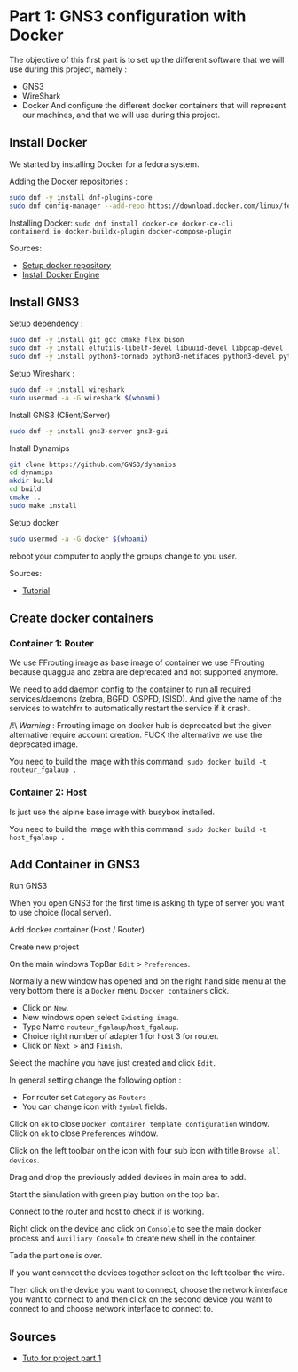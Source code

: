 # Part 1: GNS3 configuration with Docker

The objective of this first part is to set up the different software that we will use during this project, namely : 
- GNS3
- WireShark
- Docker
And configure the different docker containers that will represent our machines, and that we will use during this project.

## Install Docker

We started by installing Docker for a fedora system.

Adding the Docker repositories :
```bash
sudo dnf -y install dnf-plugins-core
sudo dnf config-manager --add-repo https://download.docker.com/linux/fedora/docker-ce.repo
```

Installing Docker:
`sudo dnf install docker-ce docker-ce-cli containerd.io docker-buildx-plugin docker-compose-plugin`

Sources:
 - [Setup docker repository](https://docs.docker.com/engine/install/fedora/#set-up-the-repository)
 - [Install Docker Engine](https://docs.docker.com/engine/install/fedora/#install-docker-engine)

## Install GNS3

Setup dependency :
```bash
sudo dnf -y install git gcc cmake flex bison
sudo dnf -y install elfutils-libelf-devel libuuid-devel libpcap-devel
sudo dnf -y install python3-tornado python3-netifaces python3-devel python-pip python3-setuptools python3-PyQt4 python3-zmq
```

Setup Wireshark :
```bash
sudo dnf -y install wireshark
sudo usermod -a -G wireshark $(whoami)
```

Install GNS3 (Client/Server)
```bash
sudo dnf -y install gns3-server gns3-gui
```

Install Dynamips
```bash
git clone https://github.com/GNS3/dynamips
cd dynamips
mkdir build
cd build
cmake ..
sudo make install
```

Setup docker
```bash
sudo usermod -a -G docker $(whoami)
```

reboot your computer to apply the groups change to you user.

Sources:
 - [Tutorial](https://computingforgeeks.com/how-to-install-gns3-on-fedora-linux/)

## Create docker containers

### Container 1: Router

We use FFrouting image as base image of container we use FFrouting because quaggua and zebra are deprecated and not supported anymore.

We need to add daemon config to the container to run all required services/daemons (zebra, BGPD, OSPFD, ISISD).
And give the name of the services to watchfrr to automatically restart the service if it crash.

/!\ *Warning* : Frrouting image on docker hub is deprecated but the given alternative require account creation.
FUCK the alternative we use the deprecated image.

You need to build the image with this command:
`sudo docker build -t routeur_fgalaup .`

### Container 2: Host

Is just use the alpine base image with busybox installed.

You need to build the image with this command:
`sudo docker build -t host_fgalaup .`

## Add Container in GNS3

Run GNS3

When you open GNS3 for the first time is asking th type of server you want to use choice (local server).

Add docker container (Host / Router)

Create new project

On the main windows TopBar `Edit` > `Preferences`.

Normally a new window has opened and on the right hand side menu at the very bottom there is a `Docker` menu `Docker containers` click.

 - Click on `New`.
 - New windows open select `Existing image`.
 - Type Name `routeur_fgalaup`/`host_fgalaup`.
 - Choice right number of adapter 1 for host 3 for router.
 - Click on `Next >` and `Finish`.

Select the machine you have just created and click `Edit`.

In general setting change the following option :
 - For router set `Category` as `Routers`
 - You can change icon with `Symbol` fields.

Click on `ok` to close `Docker container template configuration`  window.
Click on `ok` to close `Preferences` window.

Click on the left toolbar on the icon with four sub icon with title `Browse all devices`.

Drag and drop the previously added devices in main area to add.

Start the simulation with green play button on the top bar.

Connect to the router and host to check if is working.

Right click on the device and click on `Console` to see the main docker process and `Auxiliary Console` to create new shell in the container.

Tada the part one is over.

If you want connect the devices together select on the left toolbar the wire.

Then click on the device you want to connect, choose the network interface you want to connect to and then click on the second device you want to connect to and choose network interface to connect to.

## Sources
 - [Tuto for project part 1](https://www.youtube.com/watch?v=D4nk5VSUelg)
